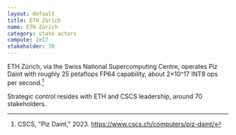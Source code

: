 ```yaml
---
layout: default
title: ETH Zürich
name: ETH Zürich
category: state actors
compute: 2e17
stakeholder: 70
---
```


ETH Zürich, via the Swiss National Supercomputing Centre, operates Piz
Daint with roughly 25 petaflops FP64 capability, about 2×10^17 INT8
ops per second.[^1]

Strategic control resides with ETH and CSCS leadership, around 70
stakeholders.

[^1]: CSCS, "Piz Daint," 2023. <https://www.cscs.ch/computers/piz-daint/>
